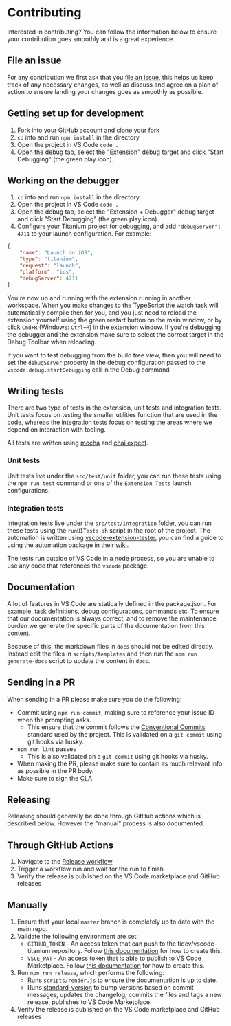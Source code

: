 # Contributing

Interested in contributing? You can follow the information below to ensure your contribution goes smoothly and is a great experience.

## File an issue

For any contribution we first ask that you [file an issue](https://github.com/tidev/vscode-titanium/issues/new/choose), this helps us keep track of any necessary changes, as well as discuss and agree on a plan of action to ensure landing your changes goes as smoothly as possible.

## Getting set up for development

1. Fork into your GitHub account and clone your fork
2. `cd` into and run `npm install` in the directory
3. Open the project in VS Code `code .`
4. Open the debug tab, select the "Extension" debug target and click "Start Debugging" (the green play icon). 

## Working on the debugger

1. `cd` into and run `npm install` in the directory
2. Open the project in VS Code `code .`
3. Open the debug tab, select the "Extension + Debugger" debug target and click "Start Debugging" (the green play icon).
4. Configure your Titanium project for debugging, and add `"debugServer": 4711` to your launch configuration. For example:

```json
{
	"name": "Launch on iOS",
	"type": "titanium",
	"request": "launch",
	"platform": "ios",
	"debugServer": 4711
}
```

You're now up and running with the extension running in another workspace. When you make changes to the TypeScript the watch task will automatically compile then for you, and you just need to reload the extension yourself using the green restart button on the main window, or by click `Cmd+R` (Windows: `Ctrl+R`) in the extension window. If you're debugging the debugger and the extension make sure to select the correct target in the Debug Toolbar when reloading.

If you want to test debugging from the build tree view, then you will need to set the `debugServer` property in the debug configuration passed to the `vscode.debug.startDebugging` call in the Debug command

## Writing tests

There are two type of tests in the extension, unit tests and integration tests. Unit tests focus on testing the smaller utilities function that are used in the code, whereas the integration tests focus on testing the areas where we depend on interaction with tooling.

All tests are written using [mocha](https://mochajs.org/) and [chai expect](https://www.chaijs.com/api/bdd/).

### Unit tests

Unit tests live under the `src/test/unit` folder, you can run these tests using the `npm run test` command or one of the `Extension Tests` launch configurations.

### Integration tests

Integration tests live under the `src/test/integration` folder, you can run these tests using the `runUITests.sh` script in the root of the project. The automation is written using [vscode-extension-tester](https://github.com/redhat-developer/vscode-extension-tester), you can find a guide to using the automation package in their [wiki](https://github.com/redhat-developer/vscode-extension-tester/wiki).

The tests run outside of VS Code in a node process, so you are unable to use any code that references the `vscode` package.

## Documentation

A lot of features in VS Code are statically defined in the package.json. For example, task definitions, debug configurations, commands etc. To ensure that our documentation is always correct, and to remove the maintenance burden we generate the specific parts of the documentation from this content.

Because of this, the markdown files in `docs` should not be edited directly. Instead edit the files in `scripts/templates` and then run the `npm run generate-docs` script to update the content in `docs`.

## Sending in a PR

When sending in a PR please make sure you do the following:

- Commit using `npm run commit`, making sure to reference your issue ID when the prompting asks.
	- This ensure that the commit follows the [Conventional Commits](https://www.conventionalcommits.org/) standard used by the project. This is validated on a `git commit` using git hooks via husky.
- `npm run lint` passes
	- This is also validated on a `git commit` using git hooks via husky.
- When making the PR, please make sure to contain as much relevant info as possible in the PR body.
- Make sure to sign the [CLA](https://github.com/tidev/organization-docs/blob/main/AUTHORIZED_CONTRIBUTORS.md).

## Releasing

Releasing should generally be done through GitHub actions which is described below. However the "manual" process is also documented.

## Through GitHub Actions

1. Navigate to the [Release workflow](https://github.com/tidev/vscode-titanium/actions/workflows/release.yml)
2. Trigger a workflow run and wait for the run to finish
3. Verify the release is published on the VS Code marketplace and GitHub releases

## Manually

1. Ensure that your local `master` branch is completely up to date with the main repo.
2. Validate the following environment are set:
	- `GITHUB_TOKEN` - An access token that can push to the tidev/vscode-titanium repository. Follow [this documentation](https://github.com/semantic-release/github#github-authentication) for how to create this. 
	- `VSCE_PAT` - An access token that is able to publish to VS Code Marketplace. Follow [this documentation](https://code.visualstudio.com/api/working-with-extensions/publishing-extension#get-a-personal-access-token) for how to create this.
3. Run `npm run release`, which performs the following:
	- Runs `scripts/render.js` to ensure the documentation is up to date.
	- Runs [standard-version](https://github.com/semantic-release/semantic-release) to bump versions based on commit messages, updates the changelog, commits the files and tags a new release, publishes to VS Code Marketplace.
4. Verify the release is published on the VS Code marketplace and GitHub releases
